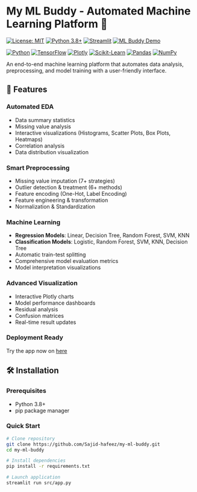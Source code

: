 # My ML Buddy - Automated Machine Learning Platform 🚀

[![License: MIT](https://img.shields.io/badge/License-MIT-yellow.svg)](https://opensource.org/licenses/MIT)
[![Python 3.8+](https://img.shields.io/badge/Python-3.8%2B-blue.svg)](https://www.python.org/downloads/)
[![Streamlit](https://img.shields.io/badge/Streamlit-1.22.0-FF4B4B.svg)](https://streamlit.io)
[![ML Buddy Demo](https://img.shields.io/badge/Demo-Video_Available-red?style=flat&logo=youtube)](https://www.youtube.com/watch?v=j7-GOT51-e0&t=15s)

[![Python](https://img.shields.io/badge/Python-3.8+-blue.svg)](https://www.python.org/)
[![TensorFlow](https://img.shields.io/badge/TensorFlow-2.4+-orange.svg)](https://www.tensorflow.org/)
[![Plotly](https://img.shields.io/badge/Plotly-5.0+-blue.svg)](https://plotly.com/)
[![Scikit-Learn](https://img.shields.io/badge/Scikit--Learn-0.24+-f89c2c.svg)](https://scikit-learn.org/)
[![Pandas](https://img.shields.io/badge/Pandas-1.2+-150458.svg)](https://pandas.pydata.org/)
[![NumPy](https://img.shields.io/badge/NumPy-1.19+-013243.svg)](https://numpy.org/)

An end-to-end machine learning platform that automates data analysis, preprocessing, and model training with a user-friendly interface.

## 🌟 Features

### Automated EDA
- Data summary statistics
- Missing value analysis
- Interactive visualizations (Histograms, Scatter Plots, Box Plots, Heatmaps)
- Correlation analysis
- Data distribution visualization

### Smart Preprocessing
- Missing value imputation (7+ strategies)
- Outlier detection & treatment (6+ methods)
- Feature encoding (One-Hot, Label Encoding)
- Feature engineering & transformation
- Normalization & Standardization

### Machine Learning
- **Regression Models**: Linear, Decision Tree, Random Forest, SVM, KNN
- **Classification Models**: Logistic, Random Forest, SVM, KNN, Decision Tree
- Automatic train-test splitting
- Comprehensive model evaluation metrics
- Model interpretation visualizations

### Advanced Visualization
- Interactive Plotly charts
- Model performance dashboards
- Residual analysis
- Confusion matrices
- Real-time result updates

### Deployment Ready
Try the app now on [here](https://my-mlbuddy.streamlit.app/)

## 🛠 Installation

### Prerequisites
- Python 3.8+
- pip package manager

### Quick Start
```bash
# Clone repository
git clone https://github.com/Sajid-hafeez/my-ml-buddy.git
cd my-ml-buddy

# Install dependencies
pip install -r requirements.txt

# Launch application
streamlit run src/app.py
